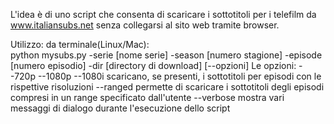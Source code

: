L'idea è di uno script che consenta di scaricare i sottotitoli per i telefilm da www.italiansubs.net
senza collegarsi al sito web tramite browser.

Utilizzo:
da terminale(Linux/Mac):	
	python mysubs.py -serie [nome serie] -season [numero stagione] -episode [numero episodio] -dir [directory di download] [--opzioni]
Le opzioni:
--720p
--1080p
--1080i
scaricano, se presenti, i sottotitoli per episodi con le  rispettive risoluzioni
--ranged
permette di scaricare i sottotitoli degli episodi compresi in un range specificato dall'utente
--verbose
mostra vari messaggi di dialogo durante l'esecuzione dello script


